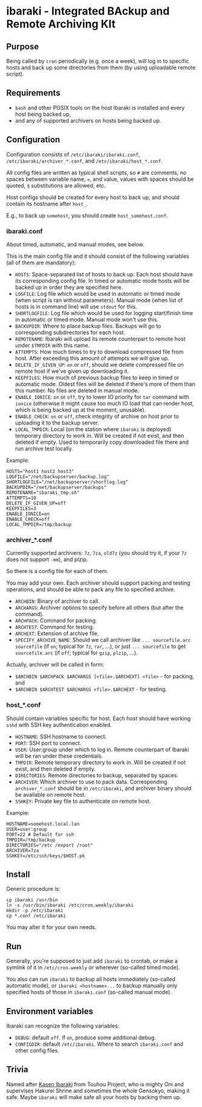 # ibaraki - Integrated BAckup and Remote Archiving KIt

## Purpose

Being called by `cron` periodically (e.g. once a week), will log in to specific hosts and back up some directories from them (by using uploadable remote script).

## Requirements

* `bash` and other POSIX tools on the host Ibaraki is installed and every host being backed up,
* and any of supported archivers on hosts being backed up.

## Configuration

Configuration consists of `/etc/ibaraki/ibaraki.conf`, `/etc/ibaraki/archiver_*.conf`, and `/etc/ibaraki/host_*.conf`.

All config files are written as typical shell scripts, so `#` are comments, no spaces between variable name, `=`, and value, values with spaces should be quoted, `$` substitutions are allowed, etc.

Host configs should be created for every host to back up, and should contain its hostname after `host_`.

E.g., to back up `somehost`, you should create `host_somehost.conf`.

### ibaraki.conf

About timed, automatic, and manual modes, see below.

This is the main config file and it should consist of the following variables (all of them are mandatory):

* `HOSTS`: Space-separated list of hosts to back up. Each host should have its corresponding config file. In timed or automatic mode hosts will be backed up in order they are specified here.
* `LOGFILE`: Log file which would be used in automatic or timed mode (when script is ran without parameters). Manual mode (when list of hosts is in command line) will use `stdout` for this.
* `SHORTLOGFILE`: Log file which would be used for logging start/finish time in automatic or timed mode. Manual mode won't use this.
* `BACKUPDIR`: Where to place backup files. Backups will go to corresponding subdirectories for each host.
* `REMOTENAME`: Ibaraki will upload its remote counterpart to remote host under `$TMPDIR` with this name.
* `ATTEMPTS`: How much times to try to download compressed file from host. After exceeding this amount of attempts we will give up.
* `DELETE_IF_GIVEN_UP`: `on` or `off`, should we delete compressed file on remote host if we've given up downloading it.
* `KEEPFILES`: How much of previous backup files to keep in timed or automatic mode. Oldest files will be deleted if there's more of them than this number. No files are deleted in manual mode.
* `ENABLE_IONICE`: `on` or `off`, try to lower IO priority for `tar` command with `ionice` (otherwise it might cause too much IO load that can render host, which is being backed up at the moment, unusable).
* `ENABLE_CHECK`: `on` or `off`, check integrity of archive on host prior to uploading it to the backup server.
* `LOCAL_TMPDIR`: Local (on the station where `ibaraki` is deployed) temporary directory to work in. Will be created if not exist, and then deleted if empty. Used to temporarily copy downloaded file there and run archive test locally.

Example:

```
HOSTS="host1 host2 host3"
LOGFILE="/net/backupserver/backup.log"
SHORTLOGFILE="/net/backupserver/shortlog.log"
BACKUPDIR="/net/backupserver/backups"
REMOTENAME="ibaraki_tmp.sh"
ATTEMPTS=10
DELETE_IF_GIVEN_UP=off
KEEPFILES=3
ENABLE_IONICE=on
ENABLE_CHECK=off
LOCAL_TMPDIR=/tmp/backup
```

### archiver_*.conf

Currently supported archivers: `7z`, `7za`, `old7z` (you should try it, if your `7z` does not support `-mm`), and plzip.

So there is a config file for each of them.

You may add your own. Each archiver should support packing and testing operations, and should be able to pack any file to specified archive.

* `ARCHBIN`: Binary of archiver to call.
* `ARCHARGS`: Archiver options to specify before all others (but after the command).
* `ARCHPACK`: Command for packing.
* `ARCHTEST`: Command for testing.
* `ARCHEXT`: Extension of archive file.
* `SPECIFY_ARCHIVE_NAME`: Should we call archiver like `... sourcefile.arc sourcefile` (if `on`; typical for `7z`, `rar`, ...), or just `... sourcefile` to get `sourcefile.arc` (if `off`; typical for `gzip`, `plzip`, ...).

Actually, archiver will be called in form:

* `$ARCHBIN $ARCHPACK $ARCHARGS [<file>.$ARCHEXT] <file>` - for packing, and
* `$ARCHBIN $ARCHTEST $ARCHARGS <file>.$ARCHEXT` - for testing.

### host_*.conf

Should contain variables specific for host. Each host should have working `sshd` with SSH key authentication enabled.

* `HOSTNAME`: SSH hostname to connect.
* `PORT`: SSH port to connect.
* `USER`: User:group under which to log in. Remote counterpart of Ibaraki will be ran under these credentials.
* `TMPDIR`: Remote temporary directory to work in. Will be created if not exist, and then deleted if empty.
* `DIRECTORIES`: Remote directories to backup, separated by spaces.
* `ARCHIVER`: Which archiver to use to pack data. Corresponding `archiver_*.conf` should be in `/etc/ibaraki`, and archiver binary should be available on remote host.
* `SSHKEY`: Private key file to authenticate on remote host.

Example:

```
HOSTNAME=somehost.local.lan
USER=user:group
PORT=22 # Default for ssh
TMPDIR=/tmp/backup
DIRECTORIES="/etc /export /root"
ARCHIVER=7za
SSHKEY=/etc/ssh/keys/$HOST.pk
```

## Install

Generic procedure is:

```
cp ibaraki /usr/bin
ln -s /usr/bin/ibaraki /etc/cron.weekly/ibaraki
mkdir -p /etc/ibaraki
cp *.conf /etc/ibaraki
```

You may alter it for your own needs.

## Run

Generally, you're supposed to just add `ibaraki` to crontab, or make a symlink of it in `/etc/cron.weekly` or wherever (so-called timed mode).

You also can run `ibaraki` to backup all hosts immediately (so-called automatic mode), or `ibaraki <hostname>...` to backup manually only specified hosts of those in `ibaraki.conf` (so-called manual mode).

## Environment variables

Ibaraki can recognize the following variables:

* `DEBUG`: default `off`. If `on`, produce some additional debug.
* `CONFIGDIR`: default `/etc/ibaraki`. Where to search `ibaraki.conf` and other config files.

## Trivia

Named after [Kasen Ibaraki](https://en.touhouwiki.net/wiki/Kasen_Ibaraki) from Touhou Project, who is mighty Oni and supervises Hakurei Shrine and sometimes the whole Gensokyo, making it safe. Maybe `ibaraki` will make safe all your hosts by backing them up.

